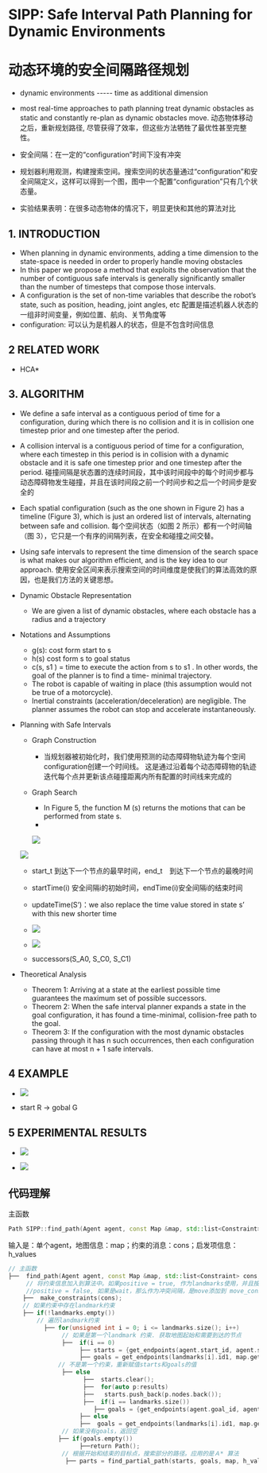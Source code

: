 # SIPP: Safe Interval Path Planning for Dynamic Environments

# 动态环境的安全间隔路径规划 

- dynamic environments  ----- time as additional dimension

- most real-time approaches to path planning treat dynamic obstacles as static and constantly re-plan as dynamic obstacles move. 动态物体移动之后，重新规划路径, 尽管获得了效率，但这些方法牺牲了最优性甚至完整性。
- 安全间隔：在一定的“configuration”时间下没有冲突
- 规划器利用观测，构建搜索空间。搜索空间的状态量通过“configuration”和安全间隔定义，这样可以得到一个图，图中一个配置“configuration”只有几个状态量。
- 实验结果表明：在很多动态物体的情况下，明显更快和其他的算法对比

## 1. INTRODUCTION

- When planning in dynamic environments, adding a time dimension to the state-space is needed in order to properly handle moving obstacles
- In this paper we propose a method that exploits the observation that the number of contiguous safe intervals is generally significantly smaller than the number of timesteps that compose those intervals.
- A configuration is the set of non-time variables that describe the robot’s state, such as position, heading, joint angles, etc 配置是描述机器人状态的一组非时间变量，例如位置、航向、关节角度等 
- configuration: 可以认为是机器人的状态，但是不包含时间信息

## 2 RELATED WORK

- HCA*

## 3. ALGORITHM

- We define a safe interval as a contiguous period of time for a configuration, during which there is no collision and it is in collision one timestep prior and one timestep after the period.
- A collision interval is a contiguous period of time for a configuration, where each timestep in this period is in collision with a dynamic obstacle and it is safe one timestep prior and one timestep after the period.  碰撞间隔是状态置的连续时间段，其中该时间段中的每个时间步都与动态障碍物发生碰撞，并且在该时间段之前一个时间步和之后一个时间步是安全的 
- Each spatial configuration (such as the one shown in Figure 2) has a timeline (Figure 3), which is just an ordered list of intervals, alternating between safe and collision. 每个空间状态（如图 2 所示）都有一个时间轴（图 3），它只是一个有序的间隔列表，在安全和碰撞之间交替。
- Using safe intervals to represent the time dimension of the search space is what makes our algorithm efficient, and is the key idea to our approach. 使用安全区间来表示搜索空间的时间维度是使我们的算法高效的原因，也是我们方法的关键思想。 
- Dynamic Obstacle Representation
  - We are given a list of dynamic obstacles, where each obstacle has a radius and a trajectory

- Notations and Assumptions
  - g(s): cost form start to s
  - h(s) cost form s to goal status
  - c(s, s1 ) = time to execute the action from s to s1 . In other words, the goal of the planner is to find a time- minimal trajectory.
  - The robot is capable of waiting in place (this assumption would not be true of a motorcycle).
  - Inertial constraints (acceleration/deceleration) are negligible. The planner assumes the robot can stop and accelerate instantaneously.

- Planning with Safe Intervals

  - Graph Construction

    - 当规划器被初始化时，我们使用预测的动态障碍物轨迹为每个空间configuration创建一个时间线。 这是通过沿着每个动态障碍物的轨迹迭代每个点并更新该点碰撞距离内所有配置的时间线来完成的

  - Graph Search

    - In Figure 5, the function M (s) returns the motions that can be performed from state s.
    - 

    ![](/home/liukang/文档/20210701/CBS/选区_005.png)

  ![](/home/liukang/文档/20210701/CBS/选区_006.png)

  - start_t   到达下一个节点的最早时间，end_t　到达下一个节点的最晚时间

  - startTime(i) 安全间隔i的初始时间，endTime(i)安全间隔i的结束时间
  - updateTime(S‘)：we also replace the time value stored in state s’ with this new shorter time
  - ![](/home/liukang/文档/20210701/CBS/选区_009.png)
  - ![](/home/liukang/文档/20210701/CBS/选区_008.png)
  - successors(S_A0, S_C0, S_C1)

- Theoretical Analysis
  - Theorem 1: Arriving at a state at the earliest possible time guarantees the maximum set of possible successors.
  - Theorem 2: When the safe interval planner expands a state in the goal configuration, it has found a time-minimal, collision-free path to the goal.
  - Theorem 3: If the configuration with the most dynamic obstacles passing through it has n such occurrences, then each configuration can have at most n + 1 safe intervals.

## 4 EXAMPLE

- ![](/home/liukang/文档/20210701/CBS/选区_010.png)

- start R -> gobal G 

## 5 EXPERIMENTAL RESULTS

- ![](/home/liukang/文档/20210701/CBS/选区_011.png)

- ![](/home/liukang/图片/选区_012.png)

## 代码理解

主函数

```c++
Path SIPP::find_path(Agent agent, const Map &map, std::list<Constraint> cons, Heuristic &h_values）
```

输入是：单个agent，地图信息：map；约束的消息：cons；启发项信息：h_values

```c++
// 主函数
├──  find_path(Agent agent, const Map &map, std::list<Constraint> cons, Heuristic &h_values）
     // 将约束信息加入到算法中。如果positive = true, 作为landmarks使用，并且按照时间排序
     //positive = false, 如果是wait，那么作为冲突间隔，是move添加到 move_constraint中 
    ├──  make_constraints(cons);
    // 如果约束中存在landmark约束
    ├── if(!landmarks.empty())
    	// 遍历landmark约束
          ├── for(unsigned int i = 0; i <= landmarks.size(); i++)
               // 如果是第一个landmark 约束. 获取地图起始和需要到达的节点
               ├──  if(i == 0)
               		├── starts = {get_endpoints(agent.start_id, agent.start_i, agent.start_j, 0, CN_INFINITY).at(0)};
               		├── goals = get_endpoints(landmarks[i].id1, map.get_i(landmarks[i].id1), map.get_j(landmarks[i].id1), landmarks[i].t1, landmarks[i].t2);
              // 不是第一个约束，重新赋值starts和goals的值
               ├── else
               		 ├──  starts.clear();
               		 ├──  for(auto p:results)
                     ├──   starts.push_back(p.nodes.back());
               		 ├──  if(i == landmarks.size())
                    	├── goals = {get_endpoints(agent.goal_id, agent.goal_i, agent.goal_j, 0, CN_INFINITY).back()};
                	├── else
                    ├──  goals = get_endpoints(landmarks[i].id1, map.get_i(landmarks[i].id1), map.get_j(landmarks[i].id1), landmarks[i].t1, landmarks[i].t2);
               // 如果没有goals，返回空
              ├── if(goals.empty())
             	 	├──return Path();
               // 根据开始和结束的目标点，搜索部分的路径。应用的是Ａ* 算法
                ├── parts = find_partial_path(starts, goals, map, h_values, goals.back().interval.second);
               
          
```

